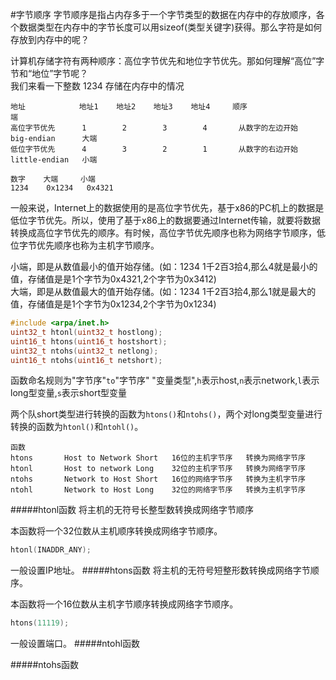 #字节顺序
字节顺序是指占内存多于一个字节类型的数据在内存中的存放顺序，各个数据类型在内存中的字节长度可以用sizeof(类型关键字)获得。那么字符是如何存放到内存中的呢？

计算机存储字符有两种顺序：高位字节优先和地位字节优先。那如何理解“高位”字节和“地位”字节呢？            
我们来看一下整数 1234 存储在内存中的情况         
```text 
地址            地址1    地址2    地址3    地址4     顺序                端              
高位字节优先      1        2        3        4       从数字的左边开始    big-endian      大端
低位字节优先      4        3        2        1       从数字的右边开始    little-endian   小端
```
```text
数字    大端     小端
1234    0x1234   0x4321
```
一般来说，Internet上的数据使用的是高位字节优先，基于x86的PC机上的数据是低位字节优先。所以，使用了基于x86上的数据要通过Internet传输，就要将数据转换成高位字节优先的顺序。有时候，高位字节优先顺序也称为网络字节顺序，低位字节优先顺序也称为主机字节顺序。

小端，即是从数值最小的值开始存储。(如：1234 1千2百3拾4,那么4就是最小的值，存储值是是1个字节为0x4321,2个字节为0x3412)          
大端，即是从数值最大的值开始存储。(如：1234 1千2百3拾4,那么1就是最大的值，存储值是是1个字节为0x1234,2个字节为0x1234)         
```c
#include <arpa/inet.h>
uint32_t htonl(uint32_t hostlong);
uint16_t htons(uint16_t hostshort);
uint32_t ntohs(uint32_t netlong);
uint16_t ntohs(uint16_t netshort);
```
函数命名规则为"字节序"`to`"字节序" "变量类型",`h`表示host,`n`表示network,`l`表示long型变量,`s`表示short型变量

两个队short类型进行转换的函数为`htons()`和`ntohs()`，两个对long类型变量进行转换的函数为`htonl()`和`ntohl()`。
```text
函数
htons 		Host to Network Short 	16位的主机字节序	转换为网络字节序
htonl 		Host to network Long	32位的主机字节序	转换为网络字节序
ntohs 		Network to Host Short	16位的网络字节序	转换为主机字节序
ntohl 		Network to Host Long	32位的网络字节序	转换为主机字节序
```
#####htonl函数
将主机的无符号长整型数转换成网络字节顺序

本函数将一个32位数从主机顺序转换成网络字节顺序。
```c
htonl(INADDR_ANY);
```
一般设置IP地址。
#####htons函数
将主机的无符号短整形数转换成网络字节顺序。

本函数将一个16位数从主机字节顺序转换成网络字节顺序。
```c
htons(11119);
```
一般设置端口。
#####ntohl函数

#####ntohs函数
